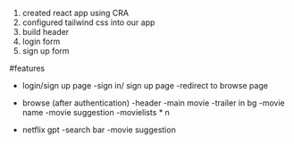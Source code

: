 1. created react app using CRA
2. configured tailwind css into our app
3. build header
4. login form
5. sign up form

#features

- login/sign up page
  -sign in/ sign up page
  -redirect to browse page

- browse (after authentication)
  -header
  -main movie
  -trailer in bg
  -movie name
  -movie suggestion
  -movielists \* n
- netflix gpt
  -search bar
  -movie suggestion
